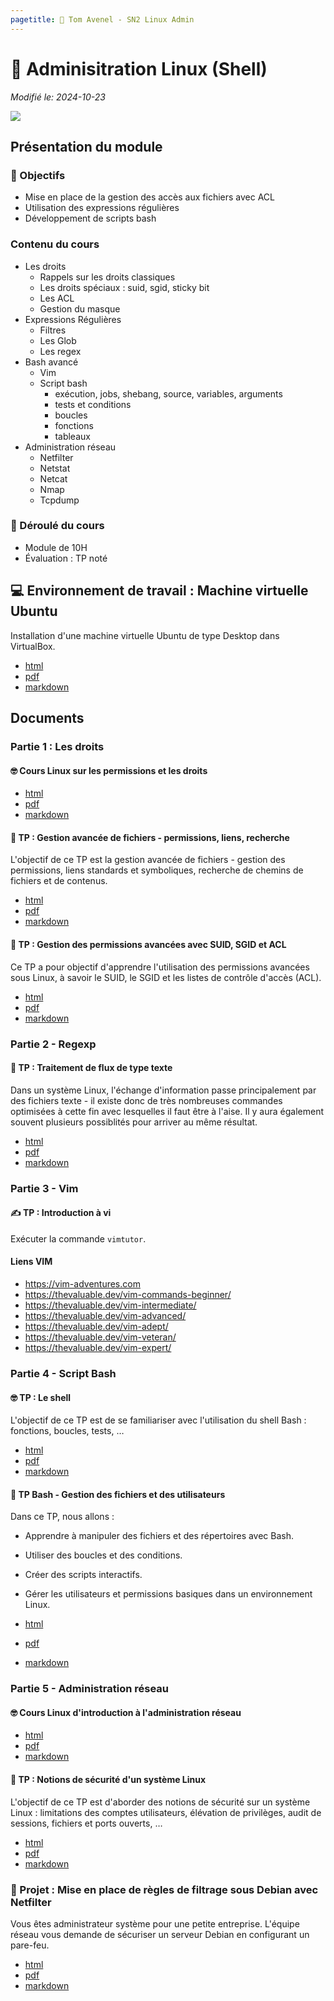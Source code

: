 ```yaml
---
pagetitle: 🐧 Tom Avenel - SN2 Linux Admin
---
```


# 🐧 Adminisitration Linux (Shell)

_Modifié le: 2024-10-23_

![](/resources/images/cover/linux-admin.jpg)

## Présentation du module

### 🎯 Objectifs

- Mise en place de la gestion des accès aux fichiers avec ACL
- Utilisation des expressions régulières
- Développement de scripts bash

### Contenu du cours

- Les droits
  - Rappels sur les droits classiques 
  - Les droits spéciaux : suid, sgid, sticky bit
  - Les ACL
  - Gestion du masque
- Expressions Régulières
  - Filtres 
  - Les Glob 
  - Les regex
- Bash avancé
  - Vim 
  - Script bash
    - exécution, jobs, shebang, source, variables, arguments
    - tests et conditions
    - boucles
    - fonctions
    - tableaux
- Administration réseau
  - Netfilter
  - Netstat
  - Netcat
  - Nmap
  - Tcpdump

### 📅 Déroulé du cours

- Module de 10H
- Évaluation : TP noté

## 💻 Environnement de travail : Machine virtuelle Ubuntu

Installation d'une machine virtuelle Ubuntu de type Desktop dans VirtualBox.

- [html](/cours/linux/installation/tp-installation-vbox-ubuntu-workstation.html)
- [pdf](/cours/linux/installation/tp-installation-vbox-ubuntu-workstation.pdf)
- [markdown](/cours/linux/installation/tp-installation-vbox-ubuntu-workstation.md)

## Documents

### Partie 1 : Les droits

#### 🤓 Cours Linux sur les permissions et les droits

- [html](/cours/linux/niveau2/cours-linux-droits.html)
- [pdf](/cours/linux/niveau2/cours-linux-droits.pdf)
- [markdown](/cours/linux/niveau2/cours-linux-droits.md)

#### 📁 TP : Gestion avancée de fichiers - permissions, liens, recherche

L'objectif de ce TP est la gestion avancée de fichiers - gestion des permissions, liens standards et symboliques, recherche de chemins de fichiers et de contenus.

- [html](/cours/linux/niveau2/tp-fichiers-avance.html)
- [pdf](/cours/linux/niveau2/tp-fichiers-avance.pdf)
- [markdown](/cours/linux/niveau2/tp-fichiers-avance.md)

#### 🔐 TP : Gestion des permissions avancées avec SUID, SGID et ACL

Ce TP a pour objectif d'apprendre l'utilisation des permissions avancées sous Linux, à savoir le SUID, le SGID et les listes de contrôle d'accès (ACL).

- [html](/cours/linux/niveau2/tp-droits-avance.html)
- [pdf](/cours/linux/niveau2/tp-droits-avance.pdf)
- [markdown](/cours/linux/niveau2/tp-droits-avance.md)

### Partie 2 - Regexp 

#### 📃 TP : Traitement de flux de type texte

Dans un système Linux, l'échange d'information passe principalement par des fichiers texte - il existe donc de très nombreuses commandes optimisées à cette fin avec lesquelles il faut être à l'aise. Il y aura également souvent plusieurs possiblités pour arriver au même résultat.

- [html](/cours/linux/niveau2/tp-texte.html)
- [pdf](/cours/linux/niveau2/tp-texte.pdf)
- [markdown](/cours/linux/niveau2/tp-texte.md)

### Partie 3 - Vim

#### ✍️ TP : Introduction à vi

Exécuter la commande `vimtutor`.

#### Liens VIM

- <https://vim-adventures.com>
- <https://thevaluable.dev/vim-commands-beginner/>
- <https://thevaluable.dev/vim-intermediate/>
- <https://thevaluable.dev/vim-advanced/>
- <https://thevaluable.dev/vim-adept/>
- <https://thevaluable.dev/vim-veteran/>
- <https://thevaluable.dev/vim-expert/>

### Partie 4 - Script Bash

#### 🤓 TP : Le shell

L'objectif de ce TP est de se familiariser avec l'utilisation du shell Bash : fonctions, boucles, tests, …

- [html](/cours/linux/niveau2/cours-shell.html)
- [pdf](/cours/linux/niveau2/cours-shell.pdf)
- [markdown](/cours/linux/niveau2/cours-shell.md)

#### 📜 TP Bash - Gestion des fichiers et des utilisateurs

Dans ce TP, nous allons :

- Apprendre à manipuler des fichiers et des répertoires avec Bash.
- Utiliser des boucles et des conditions.
- Créer des scripts interactifs.
- Gérer les utilisateurs et permissions basiques dans un environnement Linux.

- [html](/cours/linux/niveau2/tp-script.html)
- [pdf](/cours/linux/niveau2/tp-script.pdf)
- [markdown](/cours/linux/niveau2/tp-script.md)

### Partie 5 - Administration réseau

#### 🤓 Cours Linux d'introduction à l'administration réseau

- [html](/cours/linux/niveau2/cours-linux-network.html)
- [pdf](/cours/linux/niveau2/cours-linux-network.pdf)
- [markdown](/cours/linux/niveau2/cours-linux-network.md)

#### 🔐 TP : Notions de sécurité d'un système Linux

L'objectif de ce TP est d'aborder des notions de sécurité sur un système Linux : limitations des comptes utilisateurs, élévation de privilèges, audit de sessions, fichiers et ports ouverts, …

- [html](/cours/linux/niveau2/tp-security.html)
- [pdf](/cours/linux/niveau2/tp-security.pdf)
- [markdown](/cours/linux/niveau2/tp-security.md)

### 📌 Projet : Mise en place de règles de filtrage sous Debian avec Netfilter

Vous êtes administrateur système pour une petite entreprise. L'équipe réseau vous demande de sécuriser un serveur Debian en configurant un pare-feu.

- [html](/cours/linux/projet-netfilter.html)
- [pdf](/cours/linux/projet-netfilter.pdf)
- [markdown](/cours/linux/projet-netfilter.md)

